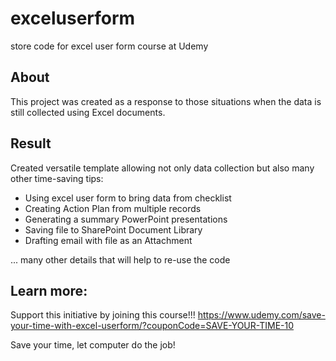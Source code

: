 # exceluserform
store code for excel user form course at Udemy

## About

This project was created as a response to those situations when the data is still collected using Excel documents.

## Result

Created versatile template allowing not only data collection but also many other time-saving tips:

* Using excel user form to bring data from checklist
* Creating Action Plan from multiple records
* Generating a summary PowerPoint presentations
* Saving file to SharePoint Document Library
* Drafting email with file as an Attachment

... many other details that will help to re-use the code

## Learn more:
Support this initiative by joining this course!!!
https://www.udemy.com/save-your-time-with-excel-userform/?couponCode=SAVE-YOUR-TIME-10

Save your time, let computer do the job!
